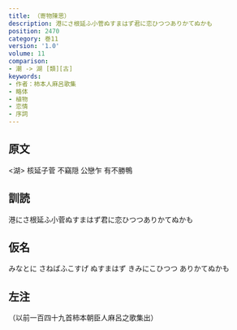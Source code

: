 ```yaml
---
title: （寄物陳思）
description: 港にさ根延ふ小菅ぬすまはず君に恋ひつつありかてぬかも
position: 2470
category: 巻11
version: '1.0'
volume: 11
comparison:
- 潮 -> 湖 [類][古]
keywords:
- 作者：柿本人麻呂歌集
- 略体
- 植物
- 恋情
- 序詞
---
```


## 原文

<湖> 核延子菅 不竊隠 公戀乍 有不勝鴨

## 訓読

港にさ根延ふ小菅ぬすまはず君に恋ひつつありかてぬかも

## 仮名

みなとに さねばふこすげ ぬすまはず きみにこひつつ ありかてぬかも

## 左注

（以前一百四十九首柿本朝臣人麻呂之歌集出）
